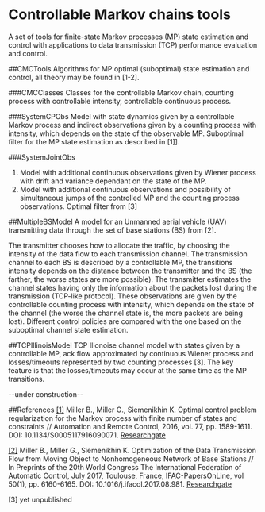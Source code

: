 # Controllable Markov chains tools

A set of tools for finite-state Markov processes (MP) state estimation and control with applications to data transmission (TCP) performance evaluation and control.

##CMCTools
Algorithms for MP optimal (suboptimal) state estimation and control, all theory may be found in [1-2].

###CMCClasses
Classes for the controllable Markov chain, counting process with controllable intensity, controllable continuous process.

###SystemCPObs
Model with state dynamics given by a controllable Markov process and indirect observations given by a counting process with intensity, 
which depends on the state of the observable MP. Suboptimal filter for the MP state estimation as described in [1]].

###SystemJointObs
1. Model with additional continuous observations given by Wiener process with drift and variance dependant on the state of the MP.
2. Model with additional continuous observations and possibility of simultaneous jumps of the controlled MP and the counting process observations.
Optimal filter from [3]

##MultipleBSModel
A model for an Unmanned aerial vehicle (UAV) transmitting data through the set of base stations (BS) from [2]. 

The transmitter chooses how to allocate the traffic, 
by choosing the intensity of the data flow to each transmission channel. The transmission channel to each BS is described by a controllable
MP, the transitions intensity depends on the distance between the transmitter and the BS (the farther, the worse states are more possible). The transmitter estimates 
the channel states having only the information about the packets lost during the transmission (TCP-like protocol). These observations are given by the controllable 
counting process with intensity, which depends on the state of the channel (the worse the channel state is, the more packets are being lost). Different control policies are compared with
the one based on the suboptimal channel state estimation.

##TCPIllinoisModel
TCP Illonoise channel model with states given by a controllable MP, ack flow approximated by continuous Wiener process and losses/timeouts represented by two counting processes [3]. 
The key feature is that the losses/timeouts may occur at the same time as the MP transitions.

--under construction--

##References
[[1]](https://link.springer.com/article/10.1134/S0005117916090071) 
Miller B., Miller G., Siemenikhin K. Optimal control problem regularization for the Markov process with finite number of states and constraints // Automation and Remote Control, 2016, vol. 77, pp. 1589-1611. DOI: 10.1134/S0005117916090071.
[Researchgate](https://www.researchgate.net/publication/307946969_Optimal_control_problem_regularization_for_the_Markov_process_with_finite_number_of_states_and_constraints)

[[2]](http://www.sciencedirect.com/science/article/pii/S2405896317314544)
Miller B., Miller G., Siemenikhin K. Optimization of the Data Transmission Flow from Moving Object to Nonhomogeneous Network of Base Stations // In Preprints of the 20th World Congress The International Federation of Automatic Control, July 2017, Toulouse, France, IFAC-PapersOnLine, vol 50(1), pp. 6160-6165. 
DOI: 10.1016/j.ifacol.2017.08.981. [Researchgate](https://www.researchgate.net/publication/320465943_Optimization_of_the_Data_Transmission_Flow_from_Moving_Object_to_Nonhomogeneous_Network_of_Base_Stations)

[3] yet unpublished
